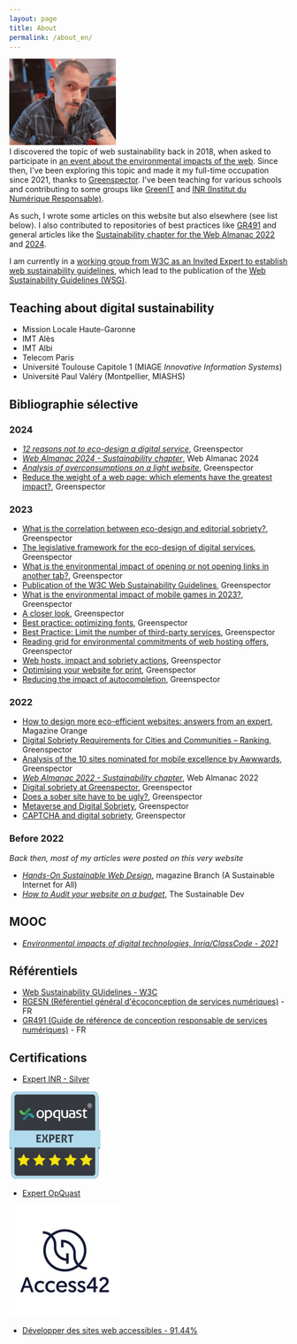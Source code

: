 ```yaml
---
layout: page
title: About
permalink: /about_en/
---
```


![Portrait LauDev](/assets/laudev-min.png)  
I discovered the topic of web sustainability back in 2018, when asked to participate in [an event about the environmental impacts of the web](https://maisondelavenir.eu/developper-le-pouvoir-dagir/retour-sur-la-2eme-edition-de-limpact-ecologique-du-numerique/). Since then, I've been exploring this topic and made it my full-time occupation since 2021, thanks to [Greenspector](https://greenspector.com). 
I've been teaching for various schools and contributing to some groups like [GreenIT](https://collectif.greenit.fr/) and [INR (Institut du Numérique Responsable)](https://institutnr.org/).

As such, I wrote some articles on this website but also elsewhere (see list below). 
I also contributed to repositories of best practices like [GR491](https://gr491.isit-europe.org/en/) and general articles like the [Sustainability chapter for the Web Almanac 2022](https://almanac.httparchive.org/en/2022/sustainability) and [2024](https://almanac.httparchive.org/en/2024/sustainability).  
  
I am currently in a [working group from W3C as an Invited Expert to establish web sustainability guidelines](https://www.w3.org/groups/ig/sustainableweb/), which lead to the publication of the [Web Sustainability Guidelines (WSG)](https://www.w3.org/community/sustyweb/2023/09/07/web-sustainability-guidelines/).
  

## Teaching about digital sustainability
* Mission Locale Haute-Garonne
* IMT Alès
* IMT Albi 
* Telecom Paris 
* Université Toulouse Capitole 1 (MIAGE *Innovative Information Systems*) 
* Université Paul Valéry (Montpellier, MIASHS)

## Bibliographie sélective
### 2024
* [*12 reasons not to eco-design a digital service*](https://greenspector.com/en/12-reasons-not-to-eco-design-a-digital-service/), Greenspector
* [*Web Almanac 2024 - Sustainability chapter*](https://almanac.httparchive.org/en/2024/sustainability), Web Almanac 2024
* [*Analysis of overconsumptions on a light website*](https://greenspector.com/en/analysis-of-overconsumptions-on-a-light-website-2/), Greenspector
* [Reduce the weight of a web page: which elements have the greatest impact?](https://greenspector.com/en/reduce-the-weight-of-a-web-page-which-elements-have-the-greatest-impact/), Greenspector
  
### 2023
* [What is the correlation between eco-design and editorial sobriety?](https://greenspector.com/en/what-is-the-correlation-between-eco-design-and-editorial-sobriety/), Greenspector
* [The legislative framework for the eco-design of digital services](https://greenspector.com/en/the-legislative-framework-for-the-eco-design-of-digital-services/), Greenspector
* [What is the environmental impact of opening or not opening links in another tab?](https://greenspector.com/en/what-is-the-environmental-impact-of-opening-or-not-opening-links-in-another-tab/), Greenspector
* [Publication of the W3C Web Sustainability Guidelines](https://greenspector.com/en/publication-of-the-w3c-web-sustainability-guidelines/), Greenspector
* [What is the environmental impact of mobile games in 2023?](https://greenspector.com/en/what-is-the-environmental-impact-of-mobile-games-in-2023/), Greenspector
* [A closer look](https://greenspector.com/en/a-closer-look/), Greenspector
* [Best practice: optimizing fonts](https://greenspector.com/en/best-practice-optimizing-fonts/), Greenspector
* [Best Practice: Limit the number of third-party services](https://greenspector.com/en/best-practice-limit-the-number-of-third-party-services/), Greenspector
* [Reading grid for environmental commitments of web hosting offers](https://greenspector.com/en/comparison-of-web-hosting-offers-selected-for-their-environmental-commitments/), Greenspector
* [Web hosts, impact and sobriety actions](https://greenspector.com/en/web-hosts-impact-and-sobriety-actions/), Greenspector
* [Optimising your website for print](https://greenspector.com/en/optimising-your-website-for-print/), Greenspector
* [Reducing the impact of autocompletion](https://greenspector.com/en/reducing-the-impact-of-autocompletion/), Greenspector

### 2022
* [How to design more eco-efficient websites: answers from an expert](https://www.orange.com/en/magazines/digital-innovation-do-you-trust-it-have-positive-impact/how-design-more-eco-efficient), Magazine Orange 
* [Digital Sobriety Requirements for Cities and Communities – Ranking](https://greenspector.com/en/digital-sobriety-requirements-for-cities-and-communities-ranking/), Greenspector 
* [Analysis of the 10 sites nominated for mobile excellence by Awwwards](https://greenspector.com/en/analysis_sites_nominated_mobile_excellence_awwwards/), Greenspector 
* [*Web Almanac 2022 - Sustainability chapter*](https://almanac.httparchive.org/en/2022/sustainability), Web Almanac 2022 
* [Digital sobriety at Greenspector](https://greenspector.com/en/digital-sobriety-at-greenspector/), Greenspector 
* [Does a sober site have to be ugly?](https://greenspector.com/en/does-a-sober-site-have-to-be-ugly/), Greenspector 
* [Metaverse and Digital Sobriety](https://greenspector.com/en/metaverse-and-digital-sobriety/), Greenspector 
* [CAPTCHA and digital sobriety](https://greenspector.com/en/captcha-and-digital-sobriety/), Greenspector

### Before 2022
*Back then, most of my articles were posted on this very website*
* [*Hands-On Sustainable Web Design*](https://branch.climateaction.tech/2020/10/10/hands-on-sustainable-web-design/), magazine Branch (A Sustainable Internet for All)
* [*How to Audit your website on a budget*](https://the-sustainable.dev/how-to-audit-your-website-on-a-budget/), The Sustainable Dev 

## MOOC
* [*Environmental impacts of digital technologies, Inria/ClassCode - 2021*](https://www.fun-mooc.fr/en/courses/environmental-impacts-of-digital-technologies/)

## Référentiels
* [Web Sustainability GUidelines - W3C](https://w3c.github.io/sustainableweb-wsg/)
* [RGESN (Référentiel général d'écoconception de services numériques)](https://ecoresponsable.numerique.gouv.fr/publications/referentiel-general-ecoconception/) - FR
* [GR491 (Guide de référence de conception responsable de services numériques)](https://gr491.isit-europe.org/) - FR
  
## Certifications
* [Expert INR - Silver](https://experts.isit-europe.org/fr/les-expertes-et-experts-nr/laurent-devernay/)  
  
![Expert OpQuast](/assets/opquast.png)  

* [Expert OpQuast](https://directory.opquast.com/fr/certificat/F48V5U/)

![Access42](/assets/logo_access42.jpg)
* [Développer des sites web accessibles - 91.44%](https://access42.net/?lang=fr)
